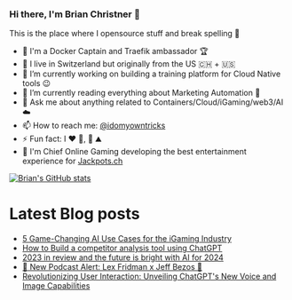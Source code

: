 ### Hi there, I'm Brian Christner 👋
This is the place where I opensource stuff and break spelling :rofl:

- 🐳 I'm a Docker Captain and Traefik ambassador :trophy:
- 📍 I live in Switzerland but originally from the US :switzerland: + :us:
- 🔭 I’m currently working on building a training platform for Cloud Native tools :wink:
- 🌱 I’m currently reading everything about Marketing Automation :book:
- 💬 Ask me about anything related to Containers/Cloud/iGaming/web3/AI :cloud:
- 📫 How to reach me: [@idomyowntricks](https://twitter.com/idomyowntricks)
- ⚡ Fun fact: I :heart: :bicyclist:, :ski: :mountain:
- 🎰 I'm Chief Online Gaming developing the best entertainment experience for [Jackpots.ch](https://www.jackpots.ch/)

[![Brian's GitHub stats](https://github-readme-stats.vercel.app/api?username=vegasbrianc&show_icons=true&theme=dark)](https://github.com/anuraghazra/github-readme-stats)


# Latest Blog posts
<!-- BLOG-POST-LIST:START -->
- [5 Game-Changing AI Use Cases for the iGaming Industry](https://brianchristner.io/5-game-changing-ai-use-cases-for-the-igaming-industry/)
- [How to Build a competitor analysis tool using ChatGPT](https://brianchristner.io/how-to-build-a-competitor-analysis-tool-using-chatgpt/)
- [2023 in review and the future is bright with AI for 2024](https://brianchristner.io/2023-in-review-and-the-future-is-bright-with-ai-for-2024/)
- [🚀 New Podcast Alert: Lex Fridman x Jeff Bezos 🌟](https://brianchristner.io/new-podcast-alert-lex-fridman-x-jeff-bezos/)
- [Revolutionizing User Interaction: Unveiling ChatGPT&#39;s New Voice and Image Capabilities](https://dev.to/vegasbrianc/revolutionizing-user-interaction-unveiling-chatgpts-new-voice-and-image-capabilities-50mh)
<!-- BLOG-POST-LIST:END -->
